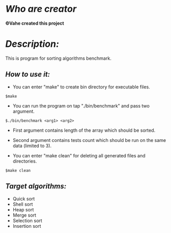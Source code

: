 # _Who are creator_

**©Vahe created this project**

# _Description:_
This is program for sorting algorithms benchmark.

## _How to use it:_

- You can enter "make" to create bin directory for executable files.
```
$make
```

- You can run the program on tap "./bin/benchmark" and pass two argument. 
```
$./bin/benchmark <arg1> <arg2>
```

- First argument contains length of the array which should be sorted.

- Second argument contains tests count which should be run on the same data (limited to 3).

- You can enter "make clean" for deleting all generated files and directories.
```
$make clean
```

## _Target algorithms:_
* Quick sort
* Shell sort
* Heap sort
* Merge sort
* Selection sort
* Insertion sort
